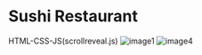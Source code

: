 # Sushi Restaurant
HTML-CSS-JS(scrollreveal.js)
![image1](https://github.com/kubraStack/Sushi-Restaurant/assets/90907447/95912939-f4ad-4e1f-89de-6d26f1096933)
![image4](https://github.com/kubraStack/Sushi-Restaurant/assets/90907447/d36ab7ff-c97b-440c-8e57-0701af9675ab)
